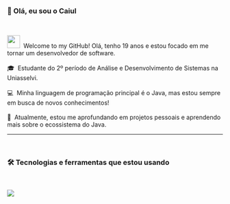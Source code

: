 ### 👋 Olá, eu sou o Caiul

<br>

<p align="left">
  <img src="https://emojis.slackmojis.com/emojis/images/1531849430/4349/blob-excited.gif?1531849430" width="30" height="30"/>&nbsp;&nbsp;Welcome to my GitHub! Olá, tenho 19 anos e estou focado em me tornar um desenvolvedor de software.
  <br><br>
  🎓&nbsp;&nbsp;Estudante do 2º período de Análise e Desenvolvimento de Sistemas na Uniasselvi.
  <br><br>
  💻&nbsp;&nbsp;Minha linguagem de programação principal é o Java, mas estou sempre em busca de novos conhecimentos!
  <br><br>
  🚀&nbsp;&nbsp;Atualmente, estou me aprofundando em projetos pessoais e aprendendo mais sobre o ecossistema do Java.
</p>

---

<br>

### 🛠️ Tecnologias e ferramentas que estou usando

<br>

<p align="left">
  <a href="https://skillicons.dev">
    <img src="https://skillicons.dev/icons?i=java,git,github,vscode,spring,maven" />
  </a>
</p>
